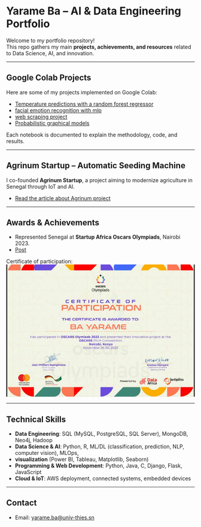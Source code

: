 # Yarame Ba – AI & Data Engineering Portfolio

Welcome to my portfolio repository!  
This repo gathers my main **projects, achievements, and resources** related to Data Science, AI, and innovation.  

---

##  Google Colab Projects
Here are some of my projects implemented on Google Colab:  
- [Temperature predictions with a random forest regressor](https://colab.research.google.com/drive/1-oIg4tIOnxeiZeb6NZb4wHSc2IlIF1uj?usp=sharing)
- [facial emotion recognition with mlp](https://colab.research.google.com/drive/1gIRFW4oi8g26BdAta1lShGo8qQDJPROx?usp=sharing)
- [web scraping project](https://colab.research.google.com/drive/1alQmRzlMCRjwxhEFwvdof8N7YPEO7v20?usp=sharing)  
- [Probabilistic graphical models](https://colab.research.google.com/drive/1gP5SEEaBeUc0IyDQfRRh9PVqibqLcxOU?usp=sharing)  

Each notebook is documented to explain the methodology, code, and results.

---

##  Agrinum Startup – Automatic Seeding Machine
I co-founded **Agrinum Startup**, a project aiming to modernize agriculture in Senegal through IoT and AI.  
-  [Read the article about Agrinum project](https://www.ussein.sn/ussein-la-premiere-edition-du-grand-prix-de-linnovation-remportee-par-les-porteurs-du-projet-gi2ea/)  

---

##  Awards & Achievements
-  Represented Senegal at **Startup Africa Oscars Olympiads**, Nairobi 2023.
-  [Post](https://www.facebook.com/share/p/16xBPPZgn4/)

 Certificate of participation:  
![Certificate](certificates/Oscars_certificate.jpeg)

---

##  Technical Skills
- **Data Engineering**: SQL (MySQL, PostgreSQL, SQL Server), MongoDB, Neo4j, Hadoop
- **Data Science & AI**: Python, R, ML/DL (classification, prediction, NLP, computer vision), MLOps,
- **visualization** (Power BI, Tableau, Matplotlib, Seaborn)
- **Programming & Web Development**: Python, Java, C, Django, Flask, JavaScript
- **Cloud & IoT**: AWS deployment, connected systems, embedded devices 

---

##  Contact
- Email: yarame.ba@univ-thies.sn

